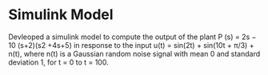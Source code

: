 
# Simulink Model   

Devleoped a simulink model to compute the output of the plant P (s) = 2s − 10 (s+2)(s2 +4s+5) in response to the input u(t) = sin(2t) + sin(10t + π/3) + n(t), where n(t) is a Gaussian random noise signal with mean 0 and standard deviation 1, for t = 0 to t = 100.
